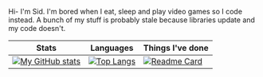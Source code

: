 Hi- I'm Sid. I'm bored when I eat, sleep and play video games so I code instead. A bunch of my stuff is probably stale because libraries update and my code doesn't.

| Stats | Languages| Things I've done |
| --- | ---| ---|
|[![My GitHub stats](https://github-readme-stats.vercel.app/api?username=WellYesButNo8&theme=moltack)](https://github.com/WellYesButNo8)|[![Top Langs](https://github-readme-stats.vercel.app/api/top-langs/?username=WellYesButNo8&theme=moltack)](https://github.com/WellYesButNo8)|[![Readme Card](https://github-readme-stats.vercel.app/api/pin/?username=gogettercli&repo=cli&show_owner=true&theme=moltack)](https://github.com/gogettercli)|
